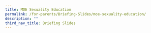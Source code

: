 ```yaml
---
title: MOE Sexuality Education
permalink: /for-parents/Briefing-Slides/moe-sexuality-education/
description: ""
third_nav_title: Briefing Slides
---
```

